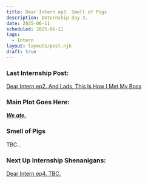 ```yaml
---
title: Dear Intern ep3. Smell of Pigs
description: Internship day 3.
date: 2025-06-11
scheduled: 2025-06-11
tags:
  - Intern
layout: layouts/post.njk
draft: true
---
```


<h3>Last Internship Post:</h3>
<a href="{{ '/posts/dearinternep2/' | url }}">Dear Intern ep2. And Lads, This Is How I Met My Boss</a>

<h3>Main Plot Goes Here:</h3>

***<u>We ate.***</u>

<h3>Smell of Pigs</h3>

TBC...

<h3>Next Up Internship Shenanigans:</h3>
<a href="{{ '/posts/dearinternep4/' | url }}">Dear Intern ep4. TBC.</a>

